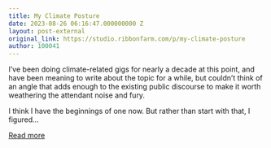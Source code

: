 ```yaml
---
title: My Climate Posture
date: 2023-08-26 06:16:47.000000000 Z
layout: post-external
original_link: https://studio.ribbonfarm.com/p/my-climate-posture
author: 100041
---
```


I’ve been doing climate-related gigs for nearly a decade at this point, and have been meaning to write about the topic for a while, but couldn’t think of an angle that adds enough to the existing public discourse to make it worth weathering the attendant noise and fury.

I think I have the beginnings of one now. But rather than start with that, I figured…

[Read more](https://studio.ribbonfarm.com/p/my-climate-posture)

